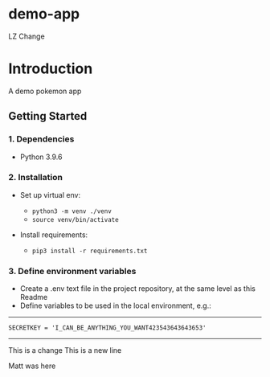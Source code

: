 # demo-app

LZ Change

# Introduction 
A demo pokemon app

## Getting Started
### 1. Dependencies
* Python 3.9.6

### 2. Installation

* Set up virtual env:
    * `python3 -m venv ./venv`
    * `source venv/bin/activate`


* Install requirements:
    * `pip3 install -r requirements.txt`

### 3. Define environment variables

* Create a .env text file in the project repository, at the same level as this Readme
* Define variables to be used in the local environment, e.g.:

---

    SECRETKEY = 'I_CAN_BE_ANYTHING_YOU_WANT423543643643653'

---

This is a change
This is a new line


Matt was here